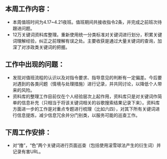 ## 本周工作内容：
* 本周值班时间为4.17~4.21夜班。值班期间共接收指令2条，并完成之前班次待跟进问题。
* 12万关键词资料库整理。重新使用统一分类标准对关键词进行划分，积累关键词理解经验，纠正之前理解有误之处。主要收获是通过大量关键词的查询，加深了对涉政类关键词的把握。

## 工作中出现的问题：
* 发现对值班流程的认识以及对指令要求、指导意见的判断有一定偏差。今后要对遇到的各类问题（情境与处理措施）进行记录，并共同讨论，以降低个人带来的风险。
* 资料库的整理工作目前仅在个人经验层次上起作用，资料库只是对关键词作简单的信息补充（只相当于将该关键词相关的谷歌搜索结果记录下来）。资料库方面进一步的工作是对重点专题进行梳理（比如六四），对其下所有关键词进行信息提炼，减少信息冗余并分门别类，以服务可能的巡查工作。

## 下周工作安排：
* 对“撸”，“色”两个关键词进行页面巡查（包括使用滚雪球法产生的衍生词）并记录有害URL。
